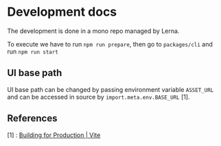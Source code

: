 # Development docs

The development is done in a mono repo managed by Lerna.

To execute we have to run `npm run prepare`, then go to `packages/cli` and run `npm run start`

## UI base path

UI base path can be changed by passing environment variable `ASSET_URL` and can be accessed in source by `import.meta.env.BASE_URL` [1].

## References

[1] : [Building for Production | Vite](https://vitejs.dev/guide/build.html#public-base-path)